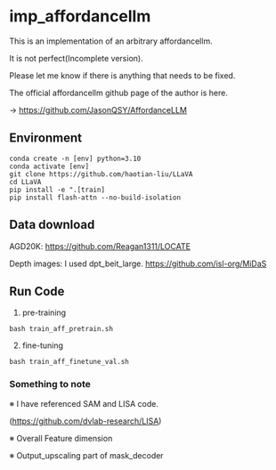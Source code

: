 # imp_affordancellm
This is an implementation of an arbitrary affordancellm. 

It is not perfect(Incomplete version).

Please let me know if there is anything that needs to be fixed.

The official affordancellm github page of the author is here. 

-> https://github.com/JasonQSY/AffordanceLLM

## Environment
```Shell
conda create -n [env] python=3.10
conda activate [env]
git clone https://github.com/haotian-liu/LLaVA
cd LLaVA
pip install -e ".[train]
pip install flash-attn --no-build-isolation
```

## Data download
AGD20K: https://github.com/Reagan1311/LOCATE

Depth images: I used dpt_beit_large. https://github.com/isl-org/MiDaS

## Run Code
1. pre-training
```Shell
bash train_aff_pretrain.sh
```
2. fine-tuning
```Shell
bash train_aff_finetune_val.sh
```

### Something to note
※ I have referenced SAM and LISA code.

(https://github.com/dvlab-research/LISA)

※ Overall Feature dimension

※ Output_upscaling part of mask_decoder
